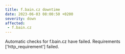 ```yaml
---
title: f.bain.cz downtime
date: 2023-06-03 08:00:50 +0200
severity: down
affected:
 - f.bain.cz
---
```

Automatic checks for f.bain.cz have failed. Requirements ['http_requirement'] failed.
